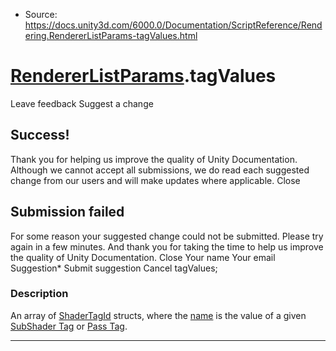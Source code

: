 * Source: https://docs.unity3d.com/6000.0/Documentation/ScriptReference/Rendering.RendererListParams-tagValues.html

#  [RendererListParams](https://docs.unity3d.com/6000.0/Documentation/ScriptReference/Rendering.RendererListParams.html).tagValues
Leave feedback
Suggest a change
## Success!
Thank you for helping us improve the quality of Unity Documentation. Although we cannot accept all submissions, we do read each suggested change from our users and will make updates where applicable.
Close
## Submission failed
For some reason your suggested change could not be submitted. Please <a>try again</a> in a few minutes. And thank you for taking the time to help us improve the quality of Unity Documentation.
Close
Your name Your email Suggestion* Submit suggestion
Cancel
tagValues; 
### Description
An array of [ShaderTagId](https://docs.unity3d.com/6000.0/Documentation/ScriptReference/Rendering.ShaderTagId.html) structs, where the [name](https://docs.unity3d.com/6000.0/Documentation/ScriptReference/Rendering.ShaderTagId-name.html) is the value of a given [SubShader Tag](https://docs.unity3d.com/6000.0/Documentation/Manual/SL-SubShaderTags.html) or [Pass Tag](https://docs.unity3d.com/6000.0/Documentation/Manual/SL-PassTags.html).
* * *
